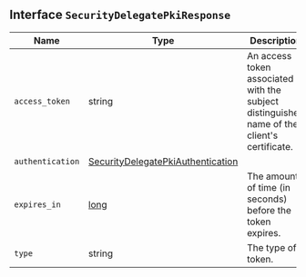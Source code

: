 ## Interface `SecurityDelegatePkiResponse`

| Name | Type | Description |
| - | - | - |
| `access_token` | string | An access token associated with the subject distinguished name of the client's certificate. |
| `authentication` | [SecurityDelegatePkiAuthentication](./SecurityDelegatePkiAuthentication.md) | &nbsp; |
| `expires_in` | [long](./long.md) | The amount of time (in seconds) before the token expires. |
| `type` | string | The type of token. |
